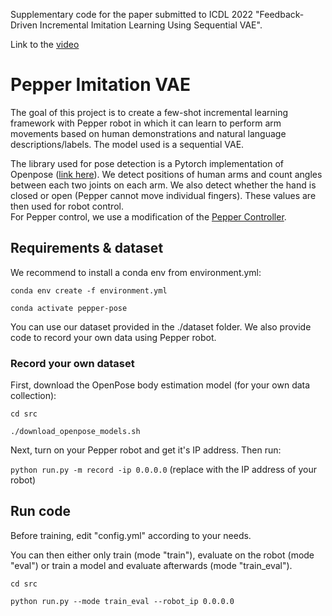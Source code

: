 Supplementary code for the paper submitted to ICDL 2022 "Feedback-Driven Incremental Imitation Learning Using Sequential VAE".

Link to the [video](https://www.youtube.com/watch?v=DEfvUAwfLpc&t=6s)

# Pepper Imitation VAE

The goal of this project is to create a few-shot incremental learning framework with Pepper robot in which it can learn to perform arm movements based on human demonstrations and natural language descriptions/labels. The model used is a sequential VAE.

The library used for pose detection is a Pytorch implementation of Openpose ([link here](https://github.com/Hzzone/pytorch-openpose)).
We detect positions of human arms and count angles between each two joints on each arm. We also detect whether the hand is closed or open (Pepper cannot move individual fingers). These values are then used for robot control.   
For Pepper control, we use a modification of the [Pepper Controller](https://github.com/incognite-lab/Pepper-Controller).


## Requirements & dataset

We recommend to install a conda env from environment.yml:


`conda env create -f environment.yml`

`conda activate pepper-pose`


You can use our dataset provided in the ./dataset folder. We also provide code to record your own data using Pepper robot. 


### Record your own dataset

First, download the OpenPose body estimation model (for your own data collection):

`cd src`

`./download_openpose_models.sh`

Next, turn on your Pepper robot and get it's IP address. Then run:

`python run.py -m record -ip 0.0.0.0`  (replace with the IP address of your robot)

## Run code

Before training, edit "config.yml" according to your needs. 


You can then either only train (mode "train"), evaluate on the robot (mode "eval") or train a model and evaluate afterwards (mode "train_eval"). 


`cd src`

`python run.py --mode train_eval --robot_ip 0.0.0.0`
